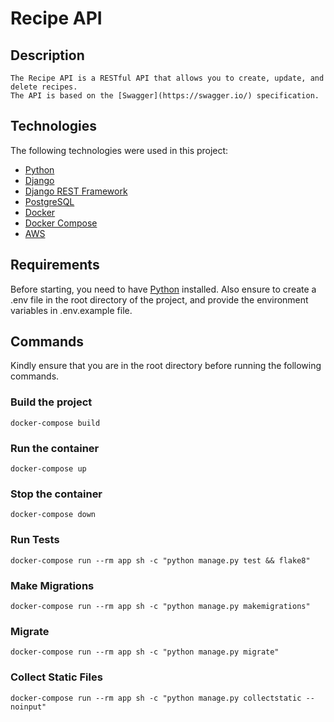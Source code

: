 # Recipe API

## Description

    The Recipe API is a RESTful API that allows you to create, update, and delete recipes.
    The API is based on the [Swagger](https://swagger.io/) specification.

## Technologies

The following technologies were used in this project:

- [Python](https://www.python.org/)
- [Django](https://www.djangoproject.com/)
- [Django REST Framework](https://www.django-rest-framework.org/)
- [PostgreSQL](https://www.postgresql.org/)
- [Docker](https://www.docker.com/)
- [Docker Compose](https://docs.docker.com/compose/overview/)
- [AWS](https://aws.amazon.com/)

## Requirements

Before starting, you need to have [Python](https://www.python.org/) installed. Also ensure to create a .env file in the root directory of the project, and provide the environment variables in .env.example file.

## Commands

Kindly ensure that you are in the root directory before running the following commands.

### Build the project

`
docker-compose build
`

### Run the container

`
docker-compose up
`

### Stop the container

`
docker-compose down
`

### Run Tests

`
docker-compose run --rm app sh -c "python manage.py test && flake8"
`

### Make Migrations

`
docker-compose run --rm app sh -c "python manage.py makemigrations"
`

### Migrate

`
docker-compose run --rm app sh -c "python manage.py migrate"
`

### Collect Static Files

`
docker-compose run --rm app sh -c "python manage.py collectstatic --noinput"
`
